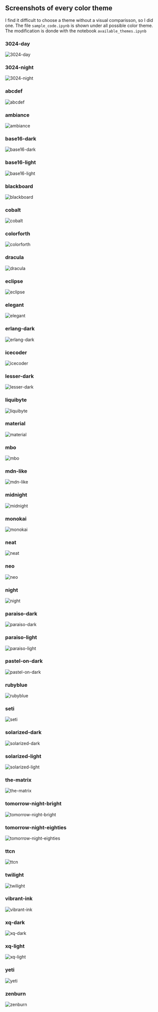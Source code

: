 ## Screenshots of every color theme

I find it difficult to choose a theme without a visual comparisson, so I did one.
The file `sample_code.ipynb` is shown under all possible color theme. The modification is donde with the notebook `available_themes.ipynb`


### 3024-day
![](3024-day.png "3024-day")


### 3024-night
![](3024-night.png "3024-night")


### abcdef
![](abcdef.png "abcdef")


### ambiance
![](ambiance.png "ambiance")


### base16-dark
![](base16-dark.png "base16-dark")


### base16-light
![](base16-light.png "base16-light")


### blackboard
![](blackboard.png "blackboard")


### cobalt
![](cobalt.png "cobalt")


### colorforth
![](colorforth.png "colorforth")


### dracula
![](dracula.png "dracula")


### eclipse
![](eclipse.png "eclipse")


### elegant
![](elegant.png "elegant")


### erlang-dark
![](erlang-dark.png "erlang-dark")


### icecoder
![](icecoder.png "icecoder")


### lesser-dark
![](lesser-dark.png "lesser-dark")


### liquibyte
![](liquibyte.png "liquibyte")


### material
![](material.png "material")


### mbo
![](mbo.png "mbo")


### mdn-like
![](mdn-like.png "mdn-like")


### midnight
![](midnight.png "midnight")


### monokai
![](monokai.png "monokai")


### neat
![](neat.png "neat")


### neo
![](neo.png "neo")


### night
![](night.png "night")


### paraiso-dark
![](paraiso-dark.png "paraiso-dark")


### paraiso-light
![](paraiso-light.png "paraiso-light")


### pastel-on-dark
![](pastel-on-dark.png "pastel-on-dark")


### rubyblue
![](rubyblue.png "rubyblue")


### seti
![](seti.png "seti")


### solarized-dark
![](solarized-dark.png "solarized-dark")


### solarized-light
![](solarized-light.png "solarized-light")


### the-matrix
![](the-matrix.png "the-matrix")


### tomorrow-night-bright
![](tomorrow-night-bright.png "tomorrow-night-bright")


### tomorrow-night-eighties
![](tomorrow-night-eighties.png "tomorrow-night-eighties")


### ttcn
![](ttcn.png "ttcn")


### twilight
![](twilight.png "twilight")


### vibrant-ink
![](vibrant-ink.png "vibrant-ink")


### xq-dark
![](xq-dark.png "xq-dark")


### xq-light
![](xq-light.png "xq-light")


### yeti
![](yeti.png "yeti")


### zenburn
![](zenburn.png "zenburn")
